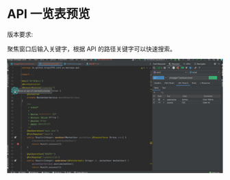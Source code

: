 # API 一览表预览

版本要求: <Badge text="2022.1.5" />

聚焦窗口后输入关键字，根据 API 的路径关键字可以快速搜索。

![apiDocExample](/img/apiPreview.gif)
